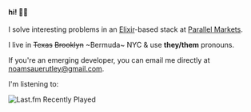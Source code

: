 #### hi! 👋🏻

I solve interesting problems in an [Elixir](https://elixir-lang.org)-based stack at [Parallel Markets](https://parallelmarkets.com/).

I live in ~~Texas~~ ~~Brooklyn~~ ~Bermuda~ NYC & use **they/them** pronouns.

If you're an emerging developer, you can email me directly at noamsauerutley@gmail.com.

I'm listening to:

![Last.fm Recently Played](https://lastfm-recently-played.vercel.app/api?user=voidfade)
